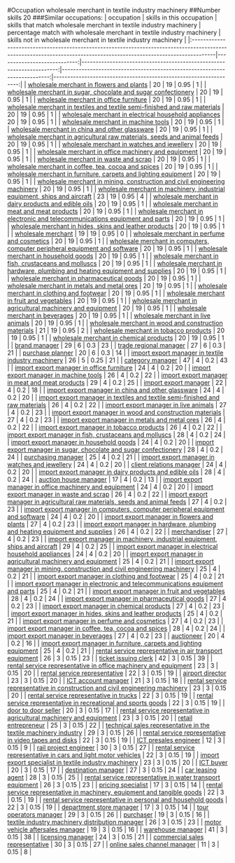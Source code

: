 #Occupation wholesale merchant in textile industry machinery
##Number skills 20
###Similar occupations:
| occupation                                                                                                                                                          |   skills in this occupation |   skills that match wholesale merchant in textile industry machinery |   percentage match with wholesale merchant in textile industry machinery |   skills not in wholesale merchant in textile industry machinery |
|:--------------------------------------------------------------------------------------------------------------------------------------------------------------------|----------------------------:|---------------------------------------------------------------------:|-------------------------------------------------------------------------:|-----------------------------------------------------------------:|
| [wholesale merchant in flowers and plants](wholesale_merchant_in_flowers_and_plants.md)                                                                             |                          20 |                                                                   19 |                                                                     0.95 |                                                                1 |
| [wholesale merchant in sugar, chocolate and sugar confectionery](wholesale_merchant_in_sugar,_chocolate_and_sugar_confectionery.md)                                 |                          20 |                                                                   19 |                                                                     0.95 |                                                                1 |
| [wholesale merchant in office furniture](wholesale_merchant_in_office_furniture.md)                                                                                 |                          20 |                                                                   19 |                                                                     0.95 |                                                                1 |
| [wholesale merchant in textiles and textile semi-finished and raw materials](wholesale_merchant_in_textiles_and_textile_semi-finished_and_raw_materials.md)         |                          20 |                                                                   19 |                                                                     0.95 |                                                                1 |
| [wholesale merchant in electrical household appliances](wholesale_merchant_in_electrical_household_appliances.md)                                                   |                          20 |                                                                   19 |                                                                     0.95 |                                                                1 |
| [wholesale merchant in machine tools](wholesale_merchant_in_machine_tools.md)                                                                                       |                          20 |                                                                   19 |                                                                     0.95 |                                                                1 |
| [wholesale merchant in china and other glassware](wholesale_merchant_in_china_and_other_glassware.md)                                                               |                          20 |                                                                   19 |                                                                     0.95 |                                                                1 |
| [wholesale merchant in agricultural raw materials, seeds and animal feeds](wholesale_merchant_in_agricultural_raw_materials,_seeds_and_animal_feeds.md)             |                          20 |                                                                   19 |                                                                     0.95 |                                                                1 |
| [wholesale merchant in watches and jewellery](wholesale_merchant_in_watches_and_jewellery.md)                                                                       |                          20 |                                                                   19 |                                                                     0.95 |                                                                1 |
| [wholesale merchant in office machinery and equipment](wholesale_merchant_in_office_machinery_and_equipment.md)                                                     |                          20 |                                                                   19 |                                                                     0.95 |                                                                1 |
| [wholesale merchant in waste and scrap](wholesale_merchant_in_waste_and_scrap.md)                                                                                   |                          20 |                                                                   19 |                                                                     0.95 |                                                                1 |
| [wholesale merchant in coffee, tea, cocoa and spices](wholesale_merchant_in_coffee,_tea,_cocoa_and_spices.md)                                                       |                          20 |                                                                   19 |                                                                     0.95 |                                                                1 |
| [wholesale merchant in furniture, carpets and lighting equipment](wholesale_merchant_in_furniture,_carpets_and_lighting_equipment.md)                               |                          20 |                                                                   19 |                                                                     0.95 |                                                                1 |
| [wholesale merchant in mining, construction and civil engineering machinery](wholesale_merchant_in_mining,_construction_and_civil_engineering_machinery.md)         |                          20 |                                                                   19 |                                                                     0.95 |                                                                1 |
| [wholesale merchant in machinery, industrial equipment, ships and aircraft](wholesale_merchant_in_machinery,_industrial_equipment,_ships_and_aircraft.md)           |                          23 |                                                                   19 |                                                                     0.95 |                                                                4 |
| [wholesale merchant in dairy products and edible oils](wholesale_merchant_in_dairy_products_and_edible_oils.md)                                                     |                          20 |                                                                   19 |                                                                     0.95 |                                                                1 |
| [wholesale merchant in meat and meat products](wholesale_merchant_in_meat_and_meat_products.md)                                                                     |                          20 |                                                                   19 |                                                                     0.95 |                                                                1 |
| [wholesale merchant in electronic and telecommunications equipment and parts](wholesale_merchant_in_electronic_and_telecommunications_equipment_and_parts.md)       |                          20 |                                                                   19 |                                                                     0.95 |                                                                1 |
| [wholesale merchant in hides, skins and leather products](wholesale_merchant_in_hides,_skins_and_leather_products.md)                                               |                          20 |                                                                   19 |                                                                     0.95 |                                                                1 |
| [wholesale merchant](wholesale_merchant.md)                                                                                                                         |                          19 |                                                                   19 |                                                                     0.95 |                                                                0 |
| [wholesale merchant in perfume and cosmetics](wholesale_merchant_in_perfume_and_cosmetics.md)                                                                       |                          20 |                                                                   19 |                                                                     0.95 |                                                                1 |
| [wholesale merchant in computers, computer peripheral equipment and software](wholesale_merchant_in_computers,_computer_peripheral_equipment_and_software.md)       |                          20 |                                                                   19 |                                                                     0.95 |                                                                1 |
| [wholesale merchant in household goods](wholesale_merchant_in_household_goods.md)                                                                                   |                          20 |                                                                   19 |                                                                     0.95 |                                                                1 |
| [wholesale merchant in fish, crustaceans and molluscs](wholesale_merchant_in_fish,_crustaceans_and_molluscs.md)                                                     |                          20 |                                                                   19 |                                                                     0.95 |                                                                1 |
| [wholesale merchant in hardware, plumbing and heating equipment and supplies](wholesale_merchant_in_hardware,_plumbing_and_heating_equipment_and_supplies.md)       |                          20 |                                                                   19 |                                                                     0.95 |                                                                1 |
| [wholesale merchant in pharmaceutical goods](wholesale_merchant_in_pharmaceutical_goods.md)                                                                         |                          20 |                                                                   19 |                                                                     0.95 |                                                                1 |
| [wholesale merchant in metals and metal ores](wholesale_merchant_in_metals_and_metal_ores.md)                                                                       |                          20 |                                                                   19 |                                                                     0.95 |                                                                1 |
| [wholesale merchant in clothing and footwear](wholesale_merchant_in_clothing_and_footwear.md)                                                                       |                          20 |                                                                   19 |                                                                     0.95 |                                                                1 |
| [wholesale merchant in fruit and vegetables](wholesale_merchant_in_fruit_and_vegetables.md)                                                                         |                          20 |                                                                   19 |                                                                     0.95 |                                                                1 |
| [wholesale merchant in agricultural machinery and equipment](wholesale_merchant_in_agricultural_machinery_and_equipment.md)                                         |                          20 |                                                                   19 |                                                                     0.95 |                                                                1 |
| [wholesale merchant in beverages](wholesale_merchant_in_beverages.md)                                                                                               |                          20 |                                                                   19 |                                                                     0.95 |                                                                1 |
| [wholesale merchant in live animals](wholesale_merchant_in_live_animals.md)                                                                                         |                          20 |                                                                   19 |                                                                     0.95 |                                                                1 |
| [wholesale merchant in wood and construction materials](wholesale_merchant_in_wood_and_construction_materials.md)                                                   |                          21 |                                                                   19 |                                                                     0.95 |                                                                2 |
| [wholesale merchant in tobacco products](wholesale_merchant_in_tobacco_products.md)                                                                                 |                          20 |                                                                   19 |                                                                     0.95 |                                                                1 |
| [wholesale merchant in chemical products](wholesale_merchant_in_chemical_products.md)                                                                               |                          20 |                                                                   19 |                                                                     0.95 |                                                                1 |
| [brand manager](brand_manager.md)                                                                                                                                   |                          29 |                                                                    6 |                                                                     0.3  |                                                               23 |
| [trade regional manager](trade_regional_manager.md)                                                                                                                 |                          27 |                                                                    6 |                                                                     0.3  |                                                               21 |
| [purchase planner](purchase_planner.md)                                                                                                                             |                          20 |                                                                    6 |                                                                     0.3  |                                                               14 |
| [import export manager in textile industry machinery](import_export_manager_in_textile_industry_machinery.md)                                                       |                          26 |                                                                    5 |                                                                     0.25 |                                                               21 |
| [category manager](category_manager.md)                                                                                                                             |                          47 |                                                                    4 |                                                                     0.2  |                                                               43 |
| [import export manager in office furniture](import_export_manager_in_office_furniture.md)                                                                           |                          24 |                                                                    4 |                                                                     0.2  |                                                               20 |
| [import export manager in machine tools](import_export_manager_in_machine_tools.md)                                                                                 |                          26 |                                                                    4 |                                                                     0.2  |                                                               22 |
| [import export manager in meat and meat products](import_export_manager_in_meat_and_meat_products.md)                                                               |                          29 |                                                                    4 |                                                                     0.2  |                                                               25 |
| [import export manager](import_export_manager.md)                                                                                                                   |                          22 |                                                                    4 |                                                                     0.2  |                                                               18 |
| [import export manager in china and other glassware](import_export_manager_in_china_and_other_glassware.md)                                                         |                          24 |                                                                    4 |                                                                     0.2  |                                                               20 |
| [import export manager in textiles and textile semi-finished and raw materials](import_export_manager_in_textiles_and_textile_semi-finished_and_raw_materials.md)   |                          26 |                                                                    4 |                                                                     0.2  |                                                               22 |
| [import export manager in live animals](import_export_manager_in_live_animals.md)                                                                                   |                          27 |                                                                    4 |                                                                     0.2  |                                                               23 |
| [import export manager in wood and construction materials](import_export_manager_in_wood_and_construction_materials.md)                                             |                          27 |                                                                    4 |                                                                     0.2  |                                                               23 |
| [import export manager in metals and metal ores](import_export_manager_in_metals_and_metal_ores.md)                                                                 |                          26 |                                                                    4 |                                                                     0.2  |                                                               22 |
| [import export manager in tobacco products](import_export_manager_in_tobacco_products.md)                                                                           |                          26 |                                                                    4 |                                                                     0.2  |                                                               22 |
| [import export manager in fish, crustaceans and molluscs](import_export_manager_in_fish,_crustaceans_and_molluscs.md)                                               |                          28 |                                                                    4 |                                                                     0.2  |                                                               24 |
| [import export manager in household goods](import_export_manager_in_household_goods.md)                                                                             |                          24 |                                                                    4 |                                                                     0.2  |                                                               20 |
| [import export manager in sugar, chocolate and sugar confectionery](import_export_manager_in_sugar,_chocolate_and_sugar_confectionery.md)                           |                          28 |                                                                    4 |                                                                     0.2  |                                                               24 |
| [purchasing manager](purchasing_manager.md)                                                                                                                         |                          25 |                                                                    4 |                                                                     0.2  |                                                               21 |
| [import export manager in watches and jewellery](import_export_manager_in_watches_and_jewellery.md)                                                                 |                          24 |                                                                    4 |                                                                     0.2  |                                                               20 |
| [client relations manager](client_relations_manager.md)                                                                                                             |                          24 |                                                                    4 |                                                                     0.2  |                                                               20 |
| [import export manager in dairy products and edible oils](import_export_manager_in_dairy_products_and_edible_oils.md)                                               |                          28 |                                                                    4 |                                                                     0.2  |                                                               24 |
| [auction house manager](auction_house_manager.md)                                                                                                                   |                          17 |                                                                    4 |                                                                     0.2  |                                                               13 |
| [import export manager in office machinery and equipment](import_export_manager_in_office_machinery_and_equipment.md)                                               |                          24 |                                                                    4 |                                                                     0.2  |                                                               20 |
| [import export manager in waste and scrap](import_export_manager_in_waste_and_scrap.md)                                                                             |                          26 |                                                                    4 |                                                                     0.2  |                                                               22 |
| [import export manager in agricultural raw materials, seeds and animal feeds](import_export_manager_in_agricultural_raw_materials,_seeds_and_animal_feeds.md)       |                          27 |                                                                    4 |                                                                     0.2  |                                                               23 |
| [import export manager in computers, computer peripheral equipment and software](import_export_manager_in_computers,_computer_peripheral_equipment_and_software.md) |                          24 |                                                                    4 |                                                                     0.2  |                                                               20 |
| [import export manager in flowers and plants](import_export_manager_in_flowers_and_plants.md)                                                                       |                          27 |                                                                    4 |                                                                     0.2  |                                                               23 |
| [import export manager in hardware, plumbing and heating equipment and supplies](import_export_manager_in_hardware,_plumbing_and_heating_equipment_and_supplies.md) |                          26 |                                                                    4 |                                                                     0.2  |                                                               22 |
| [merchandiser](merchandiser.md)                                                                                                                                     |                          27 |                                                                    4 |                                                                     0.2  |                                                               23 |
| [import export manager in machinery, industrial equipment, ships and aircraft](import_export_manager_in_machinery,_industrial_equipment,_ships_and_aircraft.md)     |                          29 |                                                                    4 |                                                                     0.2  |                                                               25 |
| [import export manager in electrical household appliances](import_export_manager_in_electrical_household_appliances.md)                                             |                          24 |                                                                    4 |                                                                     0.2  |                                                               20 |
| [import export manager in agricultural machinery and equipment](import_export_manager_in_agricultural_machinery_and_equipment.md)                                   |                          25 |                                                                    4 |                                                                     0.2  |                                                               21 |
| [import export manager in mining, construction and civil engineering machinery](import_export_manager_in_mining,_construction_and_civil_engineering_machinery.md)   |                          25 |                                                                    4 |                                                                     0.2  |                                                               21 |
| [import export manager in clothing and footwear](import_export_manager_in_clothing_and_footwear.md)                                                                 |                          25 |                                                                    4 |                                                                     0.2  |                                                               21 |
| [import export manager in electronic and telecommunications equipment and parts](import_export_manager_in_electronic_and_telecommunications_equipment_and_parts.md) |                          25 |                                                                    4 |                                                                     0.2  |                                                               21 |
| [import export manager in fruit and vegetables](import_export_manager_in_fruit_and_vegetables.md)                                                                   |                          28 |                                                                    4 |                                                                     0.2  |                                                               24 |
| [import export manager in pharmaceutical goods](import_export_manager_in_pharmaceutical_goods.md)                                                                   |                          27 |                                                                    4 |                                                                     0.2  |                                                               23 |
| [import export manager in chemical products](import_export_manager_in_chemical_products.md)                                                                         |                          27 |                                                                    4 |                                                                     0.2  |                                                               23 |
| [import export manager in hides, skins and leather products](import_export_manager_in_hides,_skins_and_leather_products.md)                                         |                          25 |                                                                    4 |                                                                     0.2  |                                                               21 |
| [import export manager in perfume and cosmetics](import_export_manager_in_perfume_and_cosmetics.md)                                                                 |                          27 |                                                                    4 |                                                                     0.2  |                                                               23 |
| [import export manager in coffee, tea, cocoa and spices](import_export_manager_in_coffee,_tea,_cocoa_and_spices.md)                                                 |                          28 |                                                                    4 |                                                                     0.2  |                                                               24 |
| [import export manager in beverages](import_export_manager_in_beverages.md)                                                                                         |                          27 |                                                                    4 |                                                                     0.2  |                                                               23 |
| [auctioneer](auctioneer.md)                                                                                                                                         |                          20 |                                                                    4 |                                                                     0.2  |                                                               16 |
| [import export manager in furniture, carpets and lighting equipment](import_export_manager_in_furniture,_carpets_and_lighting_equipment.md)                         |                          25 |                                                                    4 |                                                                     0.2  |                                                               21 |
| [rental service representative in air transport equipment](rental_service_representative_in_air_transport_equipment.md)                                             |                          26 |                                                                    3 |                                                                     0.15 |                                                               23 |
| [ticket issuing clerk](ticket_issuing_clerk.md)                                                                                                                     |                          42 |                                                                    3 |                                                                     0.15 |                                                               39 |
| [rental service representative in office machinery and equipment](rental_service_representative_in_office_machinery_and_equipment.md)                               |                          23 |                                                                    3 |                                                                     0.15 |                                                               20 |
| [rental service representative](rental_service_representative.md)                                                                                                   |                          22 |                                                                    3 |                                                                     0.15 |                                                               19 |
| [airport director](airport_director.md)                                                                                                                             |                          23 |                                                                    3 |                                                                     0.15 |                                                               20 |
| [ICT account manager](ICT_account_manager.md)                                                                                                                       |                          21 |                                                                    3 |                                                                     0.15 |                                                               18 |
| [rental service representative in construction and civil engineering machinery](rental_service_representative_in_construction_and_civil_engineering_machinery.md)   |                          23 |                                                                    3 |                                                                     0.15 |                                                               20 |
| [rental service representative in trucks](rental_service_representative_in_trucks.md)                                                                               |                          22 |                                                                    3 |                                                                     0.15 |                                                               19 |
| [rental service representative in recreational and sports goods](rental_service_representative_in_recreational_and_sports_goods.md)                                 |                          22 |                                                                    3 |                                                                     0.15 |                                                               19 |
| [door to door seller](door_to_door_seller.md)                                                                                                                       |                          20 |                                                                    3 |                                                                     0.15 |                                                               17 |
| [rental service representative in agricultural machinery and equipment](rental_service_representative_in_agricultural_machinery_and_equipment.md)                   |                          23 |                                                                    3 |                                                                     0.15 |                                                               20 |
| [retail entrepreneur](retail_entrepreneur.md)                                                                                                                       |                          25 |                                                                    3 |                                                                     0.15 |                                                               22 |
| [technical sales representative in the textile machinery industry](technical_sales_representative_in_the_textile_machinery_industry.md)                             |                          29 |                                                                    3 |                                                                     0.15 |                                                               26 |
| [rental service representative in video tapes and disks](rental_service_representative_in_video_tapes_and_disks.md)                                                 |                          22 |                                                                    3 |                                                                     0.15 |                                                               19 |
| [ICT presales engineer](ICT_presales_engineer.md)                                                                                                                   |                          12 |                                                                    3 |                                                                     0.15 |                                                                9 |
| [rail project engineer](rail_project_engineer.md)                                                                                                                   |                          30 |                                                                    3 |                                                                     0.15 |                                                               27 |
| [rental service representative in cars and light motor vehicles](rental_service_representative_in_cars_and_light_motor_vehicles.md)                                 |                          22 |                                                                    3 |                                                                     0.15 |                                                               19 |
| [import export specialist in textile industry machinery](import_export_specialist_in_textile_industry_machinery.md)                                                 |                          23 |                                                                    3 |                                                                     0.15 |                                                               20 |
| [ICT buyer](ICT_buyer.md)                                                                                                                                           |                          20 |                                                                    3 |                                                                     0.15 |                                                               17 |
| [destination manager](destination_manager.md)                                                                                                                       |                          27 |                                                                    3 |                                                                     0.15 |                                                               24 |
| [car leasing agent](car_leasing_agent.md)                                                                                                                           |                          28 |                                                                    3 |                                                                     0.15 |                                                               25 |
| [rental service representative in water transport equipment](rental_service_representative_in_water_transport_equipment.md)                                         |                          26 |                                                                    3 |                                                                     0.15 |                                                               23 |
| [pricing specialist](pricing_specialist.md)                                                                                                                         |                          17 |                                                                    3 |                                                                     0.15 |                                                               14 |
| [rental service representative in machinery, equipment and tangible goods](rental_service_representative_in_machinery,_equipment_and_tangible_goods.md)             |                          22 |                                                                    3 |                                                                     0.15 |                                                               19 |
| [rental service representative in personal and household goods](rental_service_representative_in_personal_and_household_goods.md)                                   |                          22 |                                                                    3 |                                                                     0.15 |                                                               19 |
| [department store manager](department_store_manager.md)                                                                                                             |                          17 |                                                                    3 |                                                                     0.15 |                                                               14 |
| [tour operators manager](tour_operators_manager.md)                                                                                                                 |                          29 |                                                                    3 |                                                                     0.15 |                                                               26 |
| [purchaser](purchaser.md)                                                                                                                                           |                          19 |                                                                    3 |                                                                     0.15 |                                                               16 |
| [textile industry machinery distribution manager](textile_industry_machinery_distribution_manager.md)                                                               |                          26 |                                                                    3 |                                                                     0.15 |                                                               23 |
| [motor vehicle aftersales manager](motor_vehicle_aftersales_manager.md)                                                                                             |                          19 |                                                                    3 |                                                                     0.15 |                                                               16 |
| [warehouse manager](warehouse_manager.md)                                                                                                                           |                          41 |                                                                    3 |                                                                     0.15 |                                                               38 |
| [licensing manager](licensing_manager.md)                                                                                                                           |                          24 |                                                                    3 |                                                                     0.15 |                                                               21 |
| [commercial sales representative](commercial_sales_representative.md)                                                                                               |                          30 |                                                                    3 |                                                                     0.15 |                                                               27 |
| [online sales channel manager](online_sales_channel_manager.md)                                                                                                     |                          11 |                                                                    3 |                                                                     0.15 |                                                                8 |
